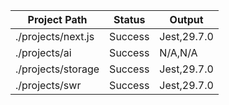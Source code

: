| Project Path | Status | Output |
| --- | --- | --- | 
| ./projects/next.js | Success | Jest,29.7.0 |
| ./projects/ai | Success | N/A,N/A |
| ./projects/storage | Success | Jest,29.7.0 |
| ./projects/swr | Success | Jest,29.7.0 |
